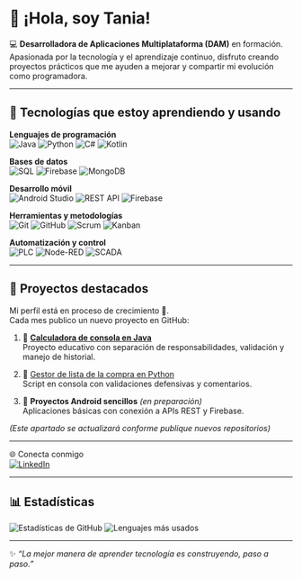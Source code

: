 # 👋 ¡Hola, soy Tania!  

💻 **Desarrolladora de Aplicaciones Multiplataforma (DAM)** en formación.  
Apasionada por la tecnología y el aprendizaje continuo, disfruto creando proyectos prácticos que me ayuden a mejorar y compartir mi evolución como programadora.  

---

## 🚀 Tecnologías que estoy aprendiendo y usando

**Lenguajes de programación**  
![Java](https://img.shields.io/badge/Java-ED8B00?logo=openjdk&logoColor=white)
![Python](https://img.shields.io/badge/Python-3.10-blue?logo=python)
![C#](https://img.shields.io/badge/C%23-239120?logo=c-sharp&logoColor=white)
![Kotlin](https://img.shields.io/badge/Kotlin-0095D5?logo=kotlin&logoColor=white)

**Bases de datos**  
![SQL](https://img.shields.io/badge/SQL-4479A1?logo=postgresql&logoColor=white)
![Firebase](https://img.shields.io/badge/Firebase-FFCA28?logo=firebase&logoColor=black)
![MongoDB](https://img.shields.io/badge/MongoDB-47A248?logo=mongodb&logoColor=white)

**Desarrollo móvil**  
![Android Studio](https://img.shields.io/badge/Android_Studio-3DDC84?logo=android-studio&logoColor=white)
![REST API](https://img.shields.io/badge/REST-02569B?logo=rest&logoColor=white)
![Firebase](https://img.shields.io/badge/Firebase-FFCA28?logo=firebase&logoColor=black)

**Herramientas y metodologías**  
![Git](https://img.shields.io/badge/Git-F05032?logo=git&logoColor=white)
![GitHub](https://img.shields.io/badge/GitHub-181717?logo=github&logoColor=white)
![Scrum](https://img.shields.io/badge/Scrum-6DB33F?logo=agile&logoColor=white)
![Kanban](https://img.shields.io/badge/Kanban-0052CC?logo=trello&logoColor=white)

**Automatización y control**  
![PLC](https://img.shields.io/badge/PLC%20Programming-Siemens%20TIA%20Portal-blue?logo=siemens)
![Node-RED](https://img.shields.io/badge/Node--RED-8F0000?logo=nodered&logoColor=white)
![SCADA](https://img.shields.io/badge/SCADA-009639?logo=siemens&logoColor=white)

---

## 📌 Proyectos destacados
Mi perfil está en proceso de crecimiento 🚀.  
Cada mes publico un nuevo proyecto en GitHub:  

1. 🧮 [**Calculadora de consola en Java**](https://github.com/tania-commits/calculadora-consola-java)  
   Proyecto educativo con separación de responsabilidades, validación y manejo de historial.  

2. 🛒 [Gestor de lista de la compra en Python](https://github.com/tania-commits/lista-de-compra)  
  Script en consola con validaciones defensivas y comentarios.  

3. 📱 **Proyectos Android sencillos** *(en preparación)*  
   Aplicaciones básicas con conexión a APIs REST y Firebase.  

*(Este apartado se actualizará conforme publique nuevos repositorios)*  

---

🌐 Conecta conmigo  
[![LinkedIn](https://img.shields.io/badge/LinkedIn-Tania%20Paz-blue?logo=linkedin)](https://www.linkedin.com/in/tania-paz-novelle)

---

## 📊 Estadísticas
![Estadísticas de GitHub](https://github-readme-stats.vercel.app/api?username=tania-commits&show_icons=true&theme=tokyonight)
![Lenguajes más usados](https://github-readme-stats.vercel.app/api/top-langs/?username=tania-commits&layout=compact&theme=tokyonight)

---

✨ *“La mejor manera de aprender tecnología es construyendo, paso a paso.”*  
